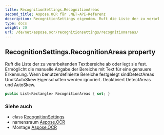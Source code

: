 ```yaml
---
title: RecognitionSettings.RecognitionAreas
second_title: Aspose.OCR für .NET-API-Referenz
description: RecognitionSettings eigendom. Ruft die Liste der zu verarbeitenden Textbereiche ab oder legt sie fest.  Ermöglicht die manuelle Angabe der Bereiche mit Text für eine genauere Erkennung. Wenn benutzerdefinierte Bereiche festgelegt sindDetectAreas UndAutoSkew Eigenschaften werden ignoriert.  Deaktiviert DetectAreas und AutoSkew.
type: docs
weight: 20
url: /de/net/aspose.ocr/recognitionsettings/recognitionareas/
---
```

## RecognitionSettings.RecognitionAreas property

Ruft die Liste der zu verarbeitenden Textbereiche ab oder legt sie fest.  Ermöglicht die manuelle Angabe der Bereiche mit Text für eine genauere Erkennung. Wenn benutzerdefinierte Bereiche festgelegt sindDetectAreas Und!:AutoSkew Eigenschaften werden ignoriert.  Deaktiviert DetectAreas und AutoSkew.

```csharp
public List<Rectangle> RecognitionAreas { set; }
```

### Siehe auch

* class [RecognitionSettings](../)
* namensraum [Aspose.OCR](../../recognitionsettings/)
* Montage [Aspose.OCR](../../../)


